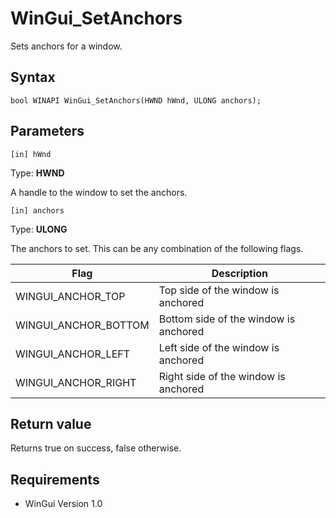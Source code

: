 # WinGui_SetAnchors

Sets anchors for a window.

## Syntax

```
bool WINAPI WinGui_SetAnchors(HWND hWnd, ULONG anchors);
```

## Parameters

```
[in] hWnd
```
Type: **HWND**

A handle to the window to set the anchors.

```
[in] anchors
```
Type: **ULONG**

The anchors to set. This can be any combination of the following flags.

| Flag | Description |
| --- | --- |
| WINGUI_ANCHOR_TOP | Top side of the window is anchored |
| WINGUI_ANCHOR_BOTTOM | Bottom side of the window is anchored |
| WINGUI_ANCHOR_LEFT | Left side of the window is anchored |
| WINGUI_ANCHOR_RIGHT | Right side of the window is anchored |

## Return value

Returns true on success, false otherwise.

## Requirements

- WinGui Version 1.0
